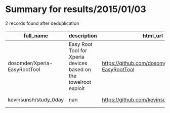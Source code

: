 
# Summary for results/2015/01/03
    
2 records found after deduplication

| full_name | description | html_url | matched_list | matched_count | pushed_at | size | stargazers_count | language | forks_count |
|------------------------------|------------------------------------------------------------------|-------------------------------------------------|----------------|-----------------|---------------------------|--------|--------------------|------------|---------------|
| dosomder/Xperia-EasyRootTool | Easy Root Tool for Xperia devices based on the towelroot exploit | https://github.com/dosomder/Xperia-EasyRootTool | ['exploit'] | 1 | 2015-01-03 23:36:09+00:00 | 3021 | 9 | Shell | 10 |
| kevinsunsh/study_0day | nan | https://github.com/kevinsunsh/study_0day | ['0day'] | 1 | 2015-01-03 06:42:47+00:00 | 116 | 0 | C++ | 0 |
